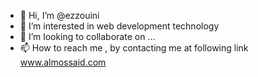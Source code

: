 - 👋 Hi, I’m @ezzouini
- 👀 I’m interested in web development technology
- 💞️ I’m looking to collaborate on ...
- 📫 How to reach me , by contacting me at following link www.almossaid.com

<!---
ezzouini/ezzouini is a ✨ special ✨ repository because its `README.md` (this file) appears on your GitHub profile.
You can click the Preview link to take a look at your changes.
--->

